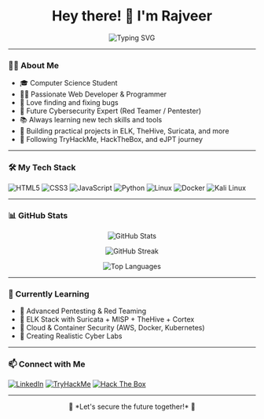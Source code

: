 <h1 align="center">Hey there! 👋 I'm Rajveer</h1>

<p align="center">
  <img src="https://readme-typing-svg.demolab.com?font=Fira+Code&duration=3000&pause=1000&center=true&width=435&lines=Cybersecurity+Enthusiast;Web+Developer+%7C+Bug+Hunter;Future+Red+Team+Specialist;Learning+Everyday!+💻" alt="Typing SVG" />
</p>

---

### 👨‍💻 About Me

- 🎓 Computer Science Student  
- 🧑‍💻 Passionate Web Developer & Programmer  
- 🐞 Love finding and fixing bugs  
- 🔐 Future Cybersecurity Expert (Red Teamer / Pentester)  
- 📚 Always learning new tech skills and tools  
- 🚀 Building practical projects in ELK, TheHive, Suricata, and more  
- 🧠 Following TryHackMe, HackTheBox, and eJPT journey

---

### 🛠️ My Tech Stack

![HTML5](https://img.shields.io/badge/HTML5-E34F26?logo=html5&logoColor=white&style=for-the-badge)
![CSS3](https://img.shields.io/badge/CSS3-1572B6?logo=css3&logoColor=white&style=for-the-badge)
![JavaScript](https://img.shields.io/badge/JavaScript-F7DF1E?logo=javascript&logoColor=black&style=for-the-badge)
![Python](https://img.shields.io/badge/Python-3776AB?logo=python&logoColor=white&style=for-the-badge)
![Linux](https://img.shields.io/badge/Linux-FCC624?logo=linux&logoColor=black&style=for-the-badge)
![Docker](https://img.shields.io/badge/Docker-2496ED?logo=docker&logoColor=white&style=for-the-badge)
![Kali Linux](https://img.shields.io/badge/Kali-268BEB?logo=kalilinux&logoColor=white&style=for-the-badge)

---

### 📊 GitHub Stats

<p align="center">
  <img src="https://github-readme-stats.vercel.app/api?username=rajveerxyz&show_icons=true&theme=tokyonight&hide_border=false" alt="GitHub Stats" />
</p>

<p align="center">
  <img src="https://github-readme-streak-stats.herokuapp.com/?user=rajveerxyz&theme=tokyonight&hide_border=false" alt="GitHub Streak" />
</p>

<p align="center">
  <img src="https://github-readme-stats.vercel.app/api/top-langs/?username=rajveerxyz&layout=compact&theme=tokyonight&hide_border=false" alt="Top Languages" />
</p>

---

### 🌱 Currently Learning

- 📌 Advanced Pentesting & Red Teaming  
- 📌 ELK Stack with Suricata + MISP + TheHive + Cortex  
- 📌 Cloud & Container Security (AWS, Docker, Kubernetes)  
- 📌 Creating Realistic Cyber Labs

---

### 📫 Connect with Me

[![LinkedIn](https://img.shields.io/badge/LinkedIn-blue?logo=linkedin&style=for-the-badge)](https://www.linkedin.com/in/your-link)
[![TryHackMe](https://img.shields.io/badge/TryHackMe-212C42?logo=tryhackme&logoColor=red&style=for-the-badge)](https://tryhackme.com/p/yourprofile)
[![Hack The Box](https://img.shields.io/badge/Hack%20The%20Box-111927?logo=hackthebox&logoColor=lime&style=for-the-badge)](https://app.hackthebox.com/profile/yourprofile)

---

<p align="center">
  🚀 *Let's secure the future together!* 🚀  
</p>

